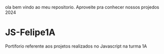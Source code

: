 ola bem vindo ao meu repositorio. Aproveite pra conhecer nossos projedos 2024

# JS-Felipe1A
Portiforio referente aos projetos realizados no Javascript na turma 1A
